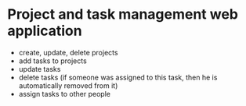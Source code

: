 # Project and task management web application
* create, update, delete projects
* add tasks to projects
* update tasks
* delete tasks (if someone was assigned to this task, then he is automatically removed from it)
* assign tasks to other people
